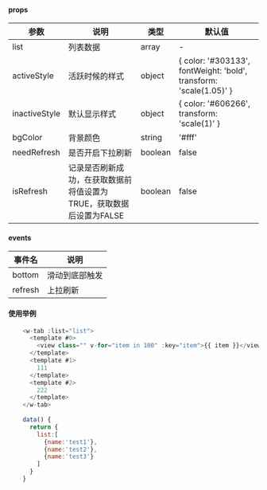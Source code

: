 #### props

|参数|说明|类型|默认值|
|-|-|-|-|
|list|列表数据|array|-|
|activeStyle|活跃时候的样式|object|{ color: '#303133', fontWeight: 'bold', transform: 'scale(1.05)' }|
|inactiveStyle|默认显示样式|object|{ color: '#606266', transform: 'scale(1)' }|
|bgColor|背景颜色|string|'#fff'|
|needRefresh|是否开启下拉刷新|boolean|false|
|isRefresh|记录是否刷新成功，在获取数据前将值设置为TRUE，获取数据后设置为FALSE|boolean|false|


#### events

|事件名|说明|
|-|-|
|bottom|滑动到底部触发|
|refresh|上拉刷新|


#### 使用举例

```JavaScript
    <w-tab :list="list">
      <template #0>
        <view class="" v-for="item in 100" :key="item">{{ item }}</view>
      </template>
      <template #1>
        111
      </template>
      <template #2>
        222
      </template>
    </w-tab>
    
    data() {
      return {
        list:[
          {name:'test1'},
          {name:'test2'},
          {name:'test3'}
        ]
      }
    }
```